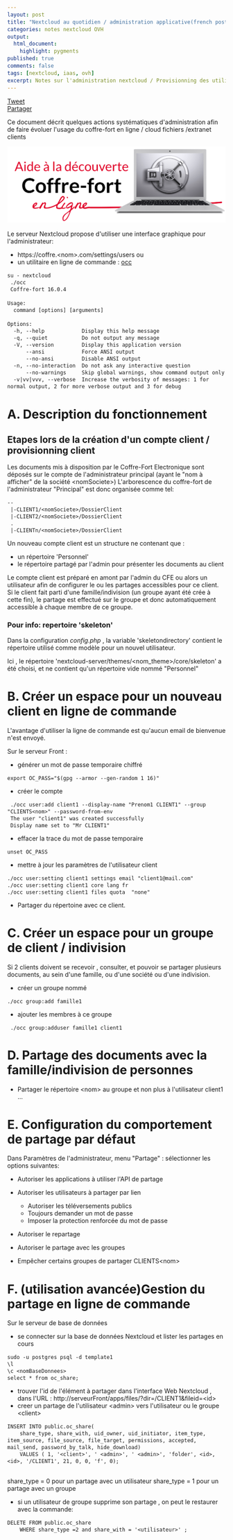 ```yaml
---
layout: post
title: "Nextcloud au quotidien / administration applicative(french post)"
categories: notes nextcloud OVH
output:
  html_document:
    highlight: pygments
published: true
comments: false
tags: [nextcloud, iaas, ovh]
excerpt: Notes sur l'administration nextcloud / Provisionning des utilisateurs
---
```

<div class="social-media-list">
<a href="https://twitter.com/share?ref_src=twsrc%5Etfw" class="twitter-share-button" data-show-count="false">Tweet</a>
<script type="IN/Share" data-url="{{ site.url }}{{ page.url }}"></script>
<div class="fb-share-button" data-href="{{ site.url }}{{ page.url }}" data-layout="button" data-size="small"><a target="_blank" href="https://www.facebook.com/sharer/sharer.php?u={{ site.url }}{{ page.url }}" class="fb-xfbml-parse-ignore">Partager</a></div>
</div>

Ce document décrit quelques actions systématiques d'administration afin de faire évoluer l'usage du coffre-fort en ligne / cloud fichiers /extranet clients

![alt text](/images/20190828-logo-coffre-fort.svg "CFE / ")


Le serveur Nextcloud propose d'utiliser une interface graphique pour l'administrateur:
- https://coffre.\<nom>.com/settings/users
ou
- un utilitaire en ligne de commande : [occ](https://docs.nextcloud.com/server/9/admin_manual/configuration_server/occ_command.html)

```
su - nextcloud 
 ./occ
 Coffre-fort 16.0.4

Usage:
  command [options] [arguments]

Options:
  -h, --help            Display this help message
  -q, --quiet           Do not output any message
  -V, --version         Display this application version
      --ansi            Force ANSI output
      --no-ansi         Disable ANSI output
  -n, --no-interaction  Do not ask any interactive question
      --no-warnings     Skip global warnings, show command output only
  -v|vv|vvv, --verbose  Increase the verbosity of messages: 1 for normal output, 2 for more verbose output and 3 for debug
 ```

# A. Description du fonctionnement

## Etapes lors de la création d'un compte client / provisionning client

Les documents mis à disposition par le Coffre-Fort Electronique sont déposés sur le compte de l'administrateur principal (ayant le "nom à afficher" de la société \<nomSociete>)
L'arborescence du coffre-fort de l'administrateur "Principal" est donc organisée comme tel:

```
--
 |-CLIENT1/<nomSociete>/DossierClient
 |-CLIENT2/<nomSociete>/DossierClient
 .
 |-CLIENTn/<nomSociete>/DossierClient
```

Un nouveau compte client est un structure ne contenant que :

- un répertoire 'Personnel' 
- le répertoire partagé  par l'admin pour présenter les documents au client

Le compte client est préparé en amont par l'admin du CFE ou alors un utilisateur afin de configurer le ou les partages accessibles pour ce client.
Si le client fait parti d'une famille/indivision (un groupe ayant été crée à cette fin), le partage est effectué sur le groupe et donc automatiquement accessible à chaque membre de ce groupe.

### Pour info: repertoire 'skeleton'

Dans la configuration *config.php* , la variable 'skeletondirectory' contient le répertoire utilisé comme modèle pour un nouvel utilisateur.

Ici , le répertoire 'nextcloud-server/themes/\<nom_theme>/core/skeleton' a été choisi, et ne contient qu'un répertoire vide nommé "Personnel"

# B. Créer un espace pour un nouveau client en ligne de commande

L'avantage d'utiliser la ligne de commande est qu'aucun email de bienvenue n'est envoyé.

Sur le serveur Front :

- générer un mot de passe temporaire chiffré

```
export OC_PASS="$(gpg --armor --gen-random 1 16)"
```

- créer le compte

```
 ./occ user:add client1 --display-name "Prenom1 CLIENT1" --group "CLIENTS<nom>" --password-from-env
 The user "client1" was created successfully
 Display name set to "Mr CLIENT1"
```

- effacer la trace du mot de passe temporaire

```
unset OC_PASS
```
- mettre à jour les paramètres de l'utilisateur client

```
./occ user:setting client1 settings email "client1@mail.com"
./occ user:setting client1 core lang fr
./occ user:setting client1 files quota  "none"
```
- Partager du répertoine avec ce client.

# C. Créer un espace pour un groupe de client / indivision

Si 2 clients doivent se recevoir , consulter, et pouvoir se partager plusieurs documents, au sein d'une famille, ou d'une société ou d'une indivision.
- créer un groupe nommé

```
./occ group:add famille1
```

- ajouter les membres à ce groupe

```
 ./occ group:adduser famille1 client1
```
# D. Partage des documents avec la famille/indivision de personnes

- Partager le répertoire \<nom> au groupe et non plus à l'utilisateur client1 ...

# E. Configuration du comportement de partage par défaut

Dans Paramètres de l'administrateur, menu "Partage" :
sélectionner les options suivantes:

- Autoriser les applications à utiliser l'API de partage

- Autoriser les utilisateurs à partager par lien
  - Autoriser les téléversements publics
  - Toujours demander un mot de passe
  - Imposer la protection renforcée du mot de passe

- Autoriser le repartage
- Autoriser le partage avec les groupes
- Empêcher certains groupes de partager
      CLIENTS\<nom>
  
# F. (utilisation avancée)Gestion du partage en ligne de commande

Sur le serveur de  base de données 
- se connecter sur la base de données Nextcloud et lister les partages en cours

```
sudo -u postgres psql -d template1
\l
\c <nomBaseDonnees>
select * from oc_share;
```

- trouver l'id de l'élément à partager dans l'interface Web Nextcloud , dans l'URL : http://serveurFront/apps/files/?dir=/CLIENT1&fileid=\<id>
- creer un partage de l'utilisateur \<admin> vers l'utilisateur ou le groupe \<client>

```
INSERT INTO public.oc_share(
	share_type, share_with, uid_owner, uid_initiator, item_type, item_source, file_source, file_target, permissions, accepted, mail_send, password_by_talk, hide_download)
	VALUES ( 1, '<client>', ' <admin>', ' <admin>', 'folder', <id>, <id>, '/CLIENT1', 21, 0, 0, 'f', 0);
	
```
share_type = 0  pour un partage avec un utilisateur 
share_type = 1 pour  un partage avec un groupe 

- si un utilisateur de groupe supprime son partage , on peut le restaurer avec la commande:

```
DELETE FROM public.oc_share
	WHERE share_type =2 and share_with = '<utilisateur>' ;	
```